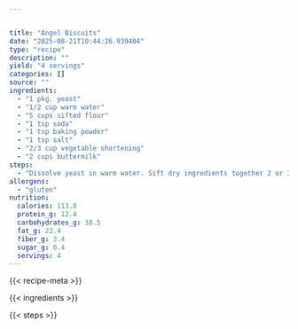 ```yaml
---


title: "Angel Biscuits"
date: "2025-08-21T10:44:26.939404"
type: "recipe"
description: ""
yield: "4 servings"
categories: []
source: ""
ingredients:
  - "1 pkg. yeast"
  - "1/2 cup warm water"
  - "5 cups sifted flour"
  - "1 tsp soda"
  - "1 tsp baking powder"
  - "1 tsp salt"
  - "2/3 cup vegetable shortening"
  - "2 cups buttermilk"
steps:
  - "Dissolve yeast in warm water. Sift dry ingredients together 2 or 3 times. Cut in shortening; add buttermilk and yeast. Work until well-moistened. Place in air-tight container and refrigerate. Take out as needed and roll out on floured board. Cut out and place on cookie sheet. Bake for 10-12 minutes at 400 degrees. Mix keeps in refrigerator for up to a week."
allergens:
  - "gluten"
nutrition:
  calories: 113.8
  protein_g: 12.4
  carbohydrates_g: 38.5
  fat_g: 22.4
  fiber_g: 3.4
  sugar_g: 0.4
  servings: 4
---
```


{{< recipe-meta >}}

{{< ingredients >}}

{{< steps >}}
